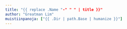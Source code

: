 ```yaml
---
title: "{{ replace .Name "-" " " | title }}"
author: "Greatman Lim"
muistiinpanoja: ["{{ .Dir | path.Base | humanize }}"]
---
```


